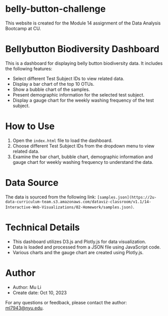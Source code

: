 # belly-button-challenge
This website is created for the Module 14 assignment of the Data Analysis Bootcamp at CU.

# Bellybutton Biodiversity Dashboard

This is a dashboard for displaying belly button biodiversity data. It includes the following features:

- Select different Test Subject IDs to view related data.
- Display a bar chart of the top 10 OTUs.
- Show a bubble chart of the samples.
- Present demographic information for the selected test subject.
- Display a gauge chart for the weekly washing frequency of the test subject.

# How to Use

1. Open the `index.html` file to load the dashboard.
2. Choose different Test Subject IDs from the dropdown menu to view related data.
3. Examine the bar chart, bubble chart, demographic information and gauge chart for weekly washing frequency to understand the data.

# Data Source

The data is sourced from the following link: `[samples.json](https://2u-data-curriculum-team.s3.amazonaws.com/dataviz-classroom/v1.1/14-Interactive-Web-Visualizations/02-Homework/samples.json)`.

# Technical Details

- This dashboard utilizes D3.js and Plotly.js for data visualization.
- Data is loaded and processed from a JSON file using JavaScript code.
- Various charts and the gauge chart are created using Plotly.js.

# Author

- Author: Mu Li
- Create date: Oct 10, 2023

For any questions or feedback, please contact the author: ml7943@nyu.edu.
